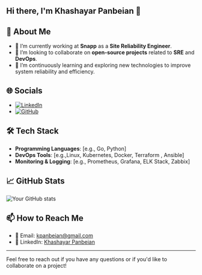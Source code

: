 ## Hi there, I'm Khashayar Panbeian 👋

## 💫 About Me
- 🔭 I’m currently working at **Snapp** as a **Site Reliability Engineer**.
- 👯 I’m looking to collaborate on **open-source projects** related to **SRE** and **DevOps**.
- 🌱 I’m continuously learning and exploring new technologies to improve system reliability and efficiency.

## 🌐 Socials
- [![LinkedIn](https://img.shields.io/badge/LinkedIn-Profile-blue?style=flat-square&logo=linkedin)](https://www.linkedin.com/in/khashayar-panbeian-8533a1201/)
- [![GitHub](https://img.shields.io/badge/GitHub-Profile-black?style=flat-square&logo=github)](https://github.com/yourusername)

## 🛠️ Tech Stack
- **Programming Languages**: [e.g., Go, Python]
- **DevOps Tools**: [e.g.,Linux, Kubernetes, Docker, Terraform , Ansible]
- **Monitoring & Logging**: [e.g., Prometheus, Grafana, ELK Stack, Zabbix]

## 📈 GitHub Stats
![Your GitHub stats](https://github-readme-stats.vercel.app/api?username=khpcoding&show_icons=true&theme=radical)

## 📫 How to Reach Me
- 📧 Email: [kpanbeian@gmail.com](mailto:kpanbeian@gmail.com)
- 💬 LinkedIn: [Khashayar Panbeian](https://www.linkedin.com/in/khashayar-panbeian-8533a1201/)

---

Feel free to reach out if you have any questions or if you'd like to collaborate on a project!

